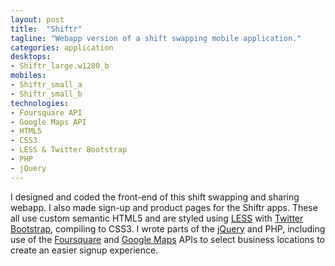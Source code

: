 ```yaml
---
layout: post
title:  "Shiftr"
tagline: "Webapp version of a shift swapping mobile application."
categories: application
desktops:
- Shiftr_large.w1280_b
mobiles:
- Shiftr_small_a
- Shiftr_small_b
technologies:
- Foursquare API
- Google Maps API
- HTML5
- CSS3
- LESS & Twitter Bootstrap
- PHP
- jQuery
---
```


I designed and coded the front-end of this shift swapping and sharing webapp. I also made sign-up and product pages for the Shiftr apps. These all use custom semantic HTML5 and are styled using [LESS] with [Twitter Bootstrap], compiling to CSS3. I wrote parts of the [jQuery] and PHP, including use of the [Foursquare] and [Google Maps] APIs to select business locations to create an easier signup experience.

[LESS]: http://lesscss.org/ "LESS CSS Precompiler"
[Twitter Bootstrap]: http://getbootstrap.com/ "Twitter Bootstrap LESS Framework"
[jQuery]: http://jquery.com/
[Foursquare]: https://developer.foursquare.com/ "Foursquare API"
[Google Maps]: https://developers.google.com/maps/documentation/javascript/ "Google Maps API"
